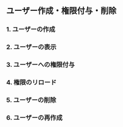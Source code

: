 ## ユーザー作成・権限付与・削除

### 1. ユーザーの作成


### 2. ユーザーの表示


### 3. ユーザーへの権限付与


### 4. 権限のリロード


### 5. ユーザーの削除


### 6. ユーザーの再作成


